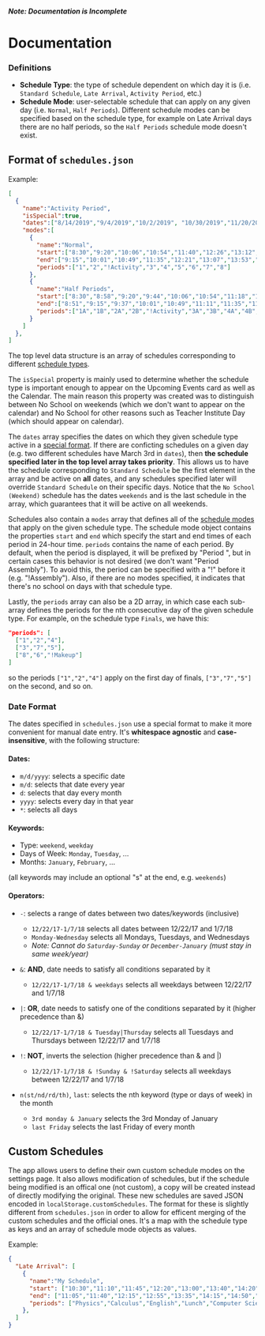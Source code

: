 #### *Note: Documentation is Incomplete*

# Documentation

### Definitions

- **Schedule Type**: the type of schedule dependent on which day it is (i.e. `Standard Schedule`, `Late Arrival`, `Activity Period`, etc.)
- **Schedule Mode**: user-selectable schedule that can apply on any given day (i.e. `Normal`, `Half Periods`). Different schedule modes can be specified based on the schedule type, for example on Late Arrival days there are no half periods, so the `Half Periods` schedule mode doesn't exist.

## Format of `schedules.json`

Example:
```json
[
  {
    "name":"Activity Period",
    "isSpecial":true,
    "dates":["8/14/2019","9/4/2019","10/2/2019", "10/30/2019","11/20/2019","12/2/2019","1/13/2020","2/12/2020","2/26/2020","3/18/2020","4/16/2020","4/29/2020"],
    "modes":[
      {
        "name":"Normal",
        "start":["8:30","9:20","10:06","10:54","11:40","12:26","13:12","13:58","14:44"],
        "end":["9:15","10:01","10:49","11:35","12:21","13:07","13:53","14:39","15:25"],
        "periods":["1","2","!Activity","3","4","5","6","7","8"]
      },
      {
        "name":"Half Periods",
        "start":["8:30","8:58","9:20","9:44","10:06","10:54","11:18","11:40","12:04","12:26","12:50","13:12","13:36","13:58","14:22","14:44","15:08"],
        "end":["8:51","9:15","9:37","10:01","10:49","11:11","11:35","11:57","12:21","12:43","13:07","13:29","13:53","14:15","14:39","15:01","15:25"],
        "periods":["1A","1B","2A","2B","!Activity","3A","3B","4A","4B","5A","5B","6A","6B","7A","7B","8A","8B"]
      }
    ]
  },
]
```

The top level data structure is an array of schedules corresponding to different [schedule types](#Definitions).

The `isSpecial` property is mainly used to determine whether the schedule type is important enough to appear on the Upcoming Events card as well as the Calendar. The main reason this property was created was to distinguish between No School on weekends (which we don't want to appear on the calendar) and No School for other reasons such as Teacher Institute Day (which should appear on calendar).

The `dates` array specifies the dates on which they given schedule type active in a [special format](#Date%20Format). If there are conficting schedules on a given day (e.g. two different schedules have March 3rd in `dates`), then **the schedule specified later in the top level array takes priority**. This allows us to have the schedule corresponding to `Standard Schedule` be the first element in the array and be active on **all** dates, and any schedules specified later will override `Standard Schedule` on their specific days. Notice that the `No School (Weekend)` schedule has the dates `weekends` and is the last schedule in the array, which guarantees that it will be active on all weekends.

Schedules also contain a `modes` array that defines all of the [schedule modes](#Definitions) that apply on the given schedule type. The schedule mode object contains the properties `start` and `end` which specify the start and end times of each period in 24-hour time. `periods` contains the name of each period. By default, when the period is displayed, it will be prefixed by "Period ", but in certain cases this behavior is not desired (we don't want "Period Assembly"). To avoid this, the period can be specified with a "!" before it (e.g. "!Assembly"). Also, if there are no modes specified, it indicates that there's no school on days with that schedule type.

Lastly, the `periods` array can also be a 2D array, in which case each sub-array defines the periods for the nth consecutive day of the given schedule type. For example, on the schedule type `Finals`, we have this:
```json
"periods": [
  ["1","2","4"],
  ["3","7","5"],
  ["8","6","!Makeup"]
]
```
so the periods `["1","2","4"]` apply on the first day of finals, `["3","7","5"]` on the second, and so on.

### Date Format

The dates specified in `schedules.json` use a special format to make it more convenient for manual date entry. It's **whitespace agnostic** and **case-insensitive**, with the following structure:

#### Dates:

- `m/d/yyyy`: selects a specific date
- `m/d`: selects that date every year
- `d`: selects that day every month
- `yyyy`: selects every day in that year
- `*`: selects all days

#### Keywords:

- Type: `weekend`, `weekday`
- Days of Week: `Monday`, `Tuesday`, ... 
- Months: `January`, `February`, ...

(all keywords may include an optional "s" at the end, e.g. `weekends`)

#### Operators:

- `-`: selects a range of dates between two dates/keywords (inclusive)
  - `12/22/17-1/7/18` selects all dates between 12/22/17 and 1/7/18
  - `Monday-Wednesday` selects all Mondays, Tuesdays, and Wednesdays
  - *Note: Cannot do `Saturday-Sunday` or `December-January` (must stay in same week/year)*

- `&`: **AND**, date needs to satisfy all conditions separated by it
  - `12/22/17-1/7/18 & weekdays` selects all weekdays between 12/22/17 and 1/7/18

- `|`: **OR**, date needs to satisfy one of the conditions separated by it (higher precedence than &)
  - `12/22/17-1/7/18 & Tuesday|Thursday` selects all Tuesdays and Thursdays between 12/22/17 and 1/7/18

- `!`: **NOT**, inverts the selection (higher precedence than & and |)
  - `12/22/17-1/7/18 & !Sunday & !Saturday` selects all weekdays between 12/22/17 and 1/7/18

- `n(st/nd/rd/th)`, `last`: selects the nth keyword (type or days of week) in the month
  - `3rd monday & January` selects the 3rd Monday of January
  - `last Friday` selects the last Friday of every month

## Custom Schedules

The app allows users to define their own custom schedule modes on the settings page. It also allows modification of schedules, but if the schedule being modified is an offical one (not custom), a copy will be created instead of directly modifying the original. These new schedules are saved JSON encoded in `localStorage.customSchedules`. The format for these is slightly different from `schedules.json` in order to allow for efficent merging of the custom schedules and the official ones. It's a map with the schedule type as keys and an array of schedule mode objects as values.

Example:
```json
{
  "Late Arrival": [
    {
      "name":"My Schedule",
      "start": ["10:30","11:10","11:45","12:20","13:00","13:40","14:20","14:55"],
      "end": ["11:05","11:40","12:15","12:55","13:35","14:15","14:50","15:25"],
      "periods": ["Physics","Calculus","English","Lunch","Computer Science","Dance","U.S. History","Computer Art 1"],
    },
  ]
}
```
